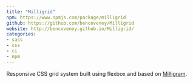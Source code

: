 ```yaml
---
title: "Milligrid"
npm: https://www.npmjs.com/package/milligrid
github: https://github.com/bencoveney/Milligrid
website: http://bencoveney.github.io/Milligrid/
categories:
- sass
- css
- ci
- npm
---
```


Responsive CSS grid system built using flexbox and based on [Milligram](https://milligram.github.io/).
